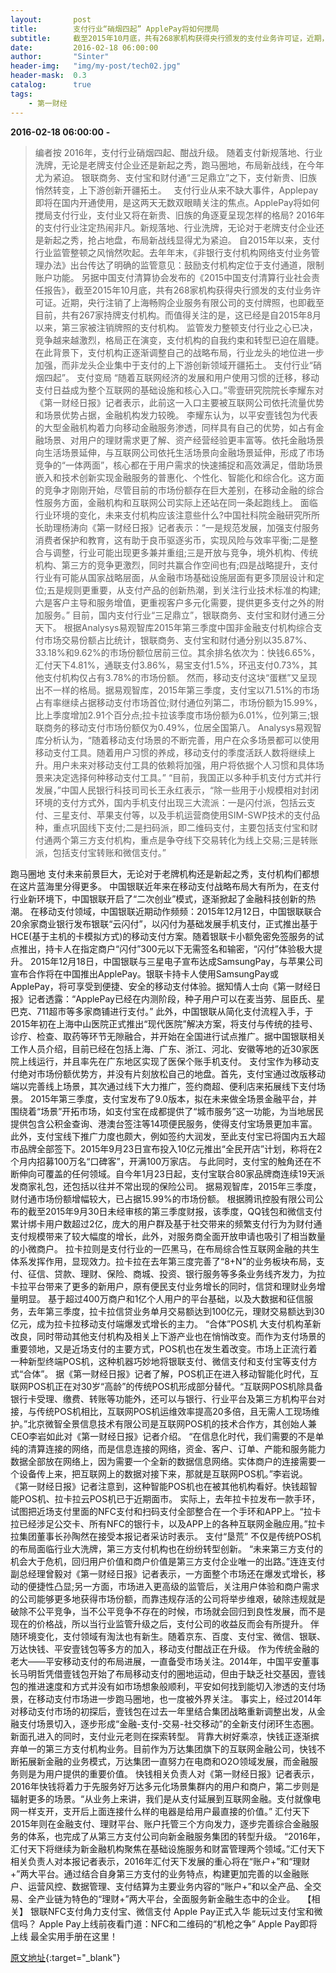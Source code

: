 ```yaml
---
layout:       post
title:        支付行业“硝烟四起” ApplePay将如何搅局
subtitle:     截至2015年10月底，共有268家机构获得央行颁发的支付业务许可证，近期，央行注销了上海畅购企业服务有限公司的支付牌照。自2015年8月以来，已有三家支付机构被注销牌照。
date:         2016-02-18 06:00:00
author:       "Sinter"
header-img:   "img/my-post/tech02.jpg"
header-mask:  0.3
catalog:      true
tags:
    - 第一财经
---
```


**2016-02-18 06:00:00**  **-**

> 编者按
2016年，支付行业硝烟四起、酣战升级。
随着支付新规落地、行业洗牌，无论是老牌支付企业还是新起之秀，跑马圈地，布局新战线，在今年尤为紧迫。
银联商务、支付宝和财付通“三足鼎立”之下，支付新贵、旧族悄然转变，上下游创新开疆拓土。
 
支付行业从来不缺大事件，Applepay即将在国内开通使用，是这两天无数双眼睛关注的焦点。ApplePay将如何搅局支付行业，支付业又将在新贵、旧族的角逐夏呈现怎样的格局?
2016年的支付行业注定热闹非凡。新规落地、行业洗牌，无论对于老牌支付企业还是新起之秀，抢占地盘，布局新战线显得尤为紧迫。
自2015年以来，支付行业监管整顿之风悄然吹起。去年年末，《非银行支付机构网络支付业务管理办法》出台传达了明确的监管意见：鼓励支付机构定位于支付通道，限制账户功能。
另据中国支付清算协会发布的《2015中国支付清算行业社会责任报告》，截至2015年10月底，共有268家机构获得央行颁发的支付业务许可证。近期，央行注销了上海畅购企业服务有限公司的支付牌照，也即截至目前，共有267家持牌支付机构。而值得关注的是，这已经是自2015年8月以来，第三家被注销牌照的支付机构。
监管发力整顿支付行业之心已决，竞争越来越激烈，格局正在演变，支付机构的自我约束和转型已迫在眉睫。在此背景下，支付机构正逐渐调整自己的战略布局，行业龙头的地位进一步加强，而非龙头企业集中于支付的上下游创新领域开疆拓土。
支付行业“硝烟四起”。
支付变局
“随着互联网经济的发展和用户使用习惯的迁移，移动支付日益成为整个互联网的基础设施和核心入口。”零壹研究院院长李耀东对《第一财经日报》记者表示，此前这一入口主要被互联网公司依托流量优势和场景优势占据，金融机构发力较晚。
李耀东认为，以平安壹钱包为代表的大型金融机构着力向移动金融服务渗透，同样具有自己的优势，如占有金融场景、对用户的理财需求更了解、资产经营经验更丰富等。依托金融场景向生活场景延伸，与互联网公司依托生活场景向金融场景延伸，形成了市场竞争的“一体两面”，核心都在于用户需求的快速捕捉和高效满足，借助场景嵌入和技术创新实现金融服务的普惠化、个性化、智能化和综合化。这方面的竞争才刚刚开始，尽管目前的市场份额存在巨大差别，在移动金融的综合性服务方面，金融机构和互联网公司实际上还站在同一条起跑线上。
面临行业环境的变化，未来支付机构应该注意些什么?中国社科院金融研究所所长助理杨涛向《第一财经日报》记者表示：“一是规范发展，加强支付服务消费者保护和教育，这有助于良币驱逐劣币，实现风险与效率平衡;二是整合与调整，行业可能出现更多兼并重组;三是开放与竞争，境外机构、传统机构、第三方的竞争更激烈，同时共赢合作空间也有;四是战略提升，支付行业有可能从国家战略层面，从金融市场基础设施层面有更多顶层设计和定位;五是规则更重要，从支付产品的创新热潮，到关注行业技术标准的构建;六是客户主导和服务增值，更重视客户多元化需要，提供更多支付之外的附加服务。”
目前，国内支付行业“三足鼎立”，银联商务、支付宝和财付通三分天下。
根据Analysys易观智库2015年第三季度中国非金融支付机构综合支付市场交易份额占比统计，银联商务、支付宝和财付通分别以35.87%、33.18%和9.62%的市场份额位居前三位。其余排名依次为：快钱6.65%，汇付天下4.81%，通联支付3.86%，易宝支付1.5%，环迅支付0.73%，其他支付机构仅占有3.78%的市场份额。
然而，移动支付这块“蛋糕”又呈现出不一样的格局。据易观智库，2015年第三季度，支付宝以71.51%的市场占有率继续占据移动支付市场首位;财付通位列第二，市场份额为15.99%，比上季度增加2.91个百分点;拉卡拉该季度市场份额为6.01%，位列第三;银联商务的移动支付市场份额仅为0.49%，位居全国第八。
Analysys易观智库分析认为，“随着移动支付场景的不断完善，用户在众多场景都可以使用移动支付工具。随着用户习惯的养成，移动支付的季度活跃人数将继续上升。用户未来对移动支付工具的依赖将加强，用户将依据个人习惯和具体场景来决定选择何种移动支付工具。”
“目前，我国正以多种手机支付方式并行发展，”中国人民银行科技司司长王永红表示，“除一些用于小规模相对封闭环境的支付方式外，国内手机支付出现三大流派：一是闪付派，包括云支付、三星支付、苹果支付等，以及手机运营商使用SIM-SWP技术的支付品种，重点巩固线下支付;二是扫码派，即二维码支付，主要包括支付宝和财付通两个第三方支付机构，重点是争夺线下交易转化为线上交易;三是转账派，包括支付宝转账和微信支付。”

跑马圈地
支付未来前景巨大，无论对于老牌机构还是新起之秀，支付机构们都想在这片蓝海里分得更多。
中国银联近年来在移动支付战略布局大有所为，在支付行业新环境下，中国银联开启了“二次创业”模式，逐渐掀起了金融科技创新的热潮。
在移动支付领域，中国银联近期动作频频：2015年12月12日，中国银联联合20余家商业银行发布银联“云闪付”，以闪付为基础发展手机支付，正式推出基于HCE(基于主机的卡模拟方式)的移动支付方案。随着银联卡小额免密免签服务的试点推出，持卡人在指定商户“闪付”300元以下无需签名和输密，“闪付”体验极大提升。
2015年12月18日，中国银联与三星电子宣布达成SamsungPay，与苹果公司宣布合作将在中国推出ApplePay。银联卡持卡人使用SamsungPay或ApplePay，将可享受到便捷、安全的移动支付体验。据知情人士向《第一财经日报》记者透露：“ApplePay已经在内测阶段，种子用户可以在麦当劳、屈臣氏、星巴克、711超市等多家商铺进行支付。”
此外，中国银联从简化支付流程入手，于2015年初在上海中山医院正式推出“现代医院”解决方案，将支付与传统的挂号、诊疗、检查、取药等环节无隙融合，并开始在全国进行试点推广。据中国银联相关工作人员介绍，目前已经在包括上海、广东、浙江、河北、安徽等地的近30家医院上线运行，并且率先在广东地区实现了医保个账手机支付。
支付宝作为移动支付绝对市场份额优势方，并没有片刻放松自己的地盘。首先，支付宝通过改版移动端以完善线上场景，其次通过线下大力推广，签约商超、便利店来拓展线下支付场景。
2015年第三季度，支付宝发布了9.0版本，拟在未来做全场景金融平台，并围绕着“场景”开拓市场，如支付宝在成都提供了“城市服务”这一功能，为当地居民提供包含公积金查询、港澳台签注等14项便民服务，使得支付宝场景更加丰富。
此外，支付宝线下推广力度也颇大，例如签约大润发，至此支付宝已将国内五大超市品牌全部签下。2015年9月23日宣布投入10亿元推出“全民开店”计划，称将在2个月内招募100万名“口碑客”，开满100万家店。
与此同时，支付宝的触角还在不断伸向可覆盖的任何领域。自今年1月23日起，支付宝联合80家品牌商连续19天派发商家礼包，还包括以往并不常出现的保险公司。
据易观智库，2015年三季度，财付通市场份额增幅较大，已占据15.99%的市场份额。
根据腾讯控股有限公司公布的截至2015年9月30日未经审核的第三季度财报，该季度，QQ钱包和微信支付累计绑卡用户数超过2亿，庞大的用户群及基于社交带来的频繁支付行为为财付通支付规模带来了较大幅度的增长，此外，对服务商全面开放申请也吸引了相当数量的小微商户。
拉卡拉则是支付行业的一匹黑马，在布局综合性互联网金融的共生体系发挥作用，显现效力。拉卡拉在去年第三度完善了“8+N”的业务板块布局，支付、征信、贷款、理财、保险、商城、投资、银行服务等多条业务线齐发力，为拉卡拉平台带来了更多的新用户，原有便民支付业务增长的同时，信贷和理财业务增量明显。
基于超过400万商户和1亿个人用户的平台基础，以及大数据和征信服务，去年第三季度，拉卡拉信贷业务单月交易额达到100亿元，理财交易额达到30亿元，成为拉卡拉移动支付端爆发式增长的主力。
“合体”POS机
大支付机构革新改良，同时带动其他支付机构及相关上下游产业也在悄悄改变。而作为支付场景的重要领地，又是近场支付的主要方式，POS机也在发生着改变。市场上正流行着一种新型终端POS机，这种机器巧妙地将银联支付、微信支付和支付宝等支付方式“合体”。
据《第一财经日报》记者了解，POS机正在进入移动智能化时代，互联网POS机正在对30岁“高龄”的传统POS机形成部分替代。“互联网POS机除具备银行卡受理、缴费、转账等功能外，还可以与银行、行业平台及第三方机构平台对接，与传统POS机相比，互联网POS机运维效率提高20多倍，且无需人工现场维护。”北京微智全景信息技术有限公司是互联网POS机的技术合作方，其创始人兼CEO李岩如此对《第一财经日报》记者介绍。
“在信息化时代，我们需要的不是单纯的清算连接的网络，而是信息连接的网络，资金、客户、订单、产能和服务能力数据全部放在网络上，因为需要一个全新的数据信息网络。实体商户的连接需要一个设备传上来，把互联网上的数据对接下来，那就是互联网POS机。”李岩说。
《第一财经日报》记者注意到，这种智能POS机也在被其他机构看好。快钱超智能POS机、拉卡拉云POS机已于近期面市。
实际上，去年拉卡拉发布一款手环，试图把近场支付里面的NFC支付和扫码支付全部整合在一个手环和APP上。“拉卡拉已经涉足公交卡、所有NFC的银行卡，以及APP上的各种互联网金融应用。”拉卡拉集团董事长孙陶然在接受本报记者采访时表示。
支付“垦荒”
不仅是传统POS机的布局面临行业大洗牌，第三方支付机构也在纷纷转型创新。
“未来第三方支付的机会大于危机，回归用户价值和商户价值是第三方支付企业唯一的出路。”连连支付副总经理曾毅对《第一财经日报》记者表示，一方面整个市场还在爆发式增长，移动的便捷性凸显;另一方面，市场进入更高级的监管后，关注用户体验和商户需求的公司能够更多地获得市场份额，而靠违规存活的公司将举步维艰，破除违规就是破除不公平竞争，当不公平竞争不存在的时候，市场就会回归到良性发展，而不是现在的价格战，所以当行业监管升级之后，支付公司的收益反而会有所提升。
伴随环境变化，支付领域有淘汰也有新生。随着京东、百度、支付宝、微信、银联、万达快钱、平安壹钱包等多方的加入，移动支付酣战正在升级。
作为传统金融的老大——平安移动支付的布局进展，一直备受市场关注。2014年，中国平安董事长马明哲凭借壹钱包开始了布局移动支付的圈地运动，但由于缺乏社交基因，壹钱包的推进速度和方式并没有如市场想象般顺利，平安如何找到能切入渗透的支付场景，在移动支付市场进一步跑马圈地，也一度被外界关注。
事实上，经过2014年对移动支付市场的初探后，壹钱包在过去一年里结合集团战略重新调整出发，从金融支付场景切入，逐步形成“金融-支付-交易-社交移动”的全新支付闭环生态圈。
新面孔进入的同时，支付业元老则在探索转型。
背靠大树好乘凉，快钱正逐渐摈弃单一的第三方支付机构业务。目前作为万达集团旗下的互联网金融公司，快钱不断拓展新金融的业务模式，万达集团一直努力在电商和O2O领域发展，而金融服务则是为用户提供的重要价值。
快钱相关负责人对《第一财经日报》记者表示，2016年快钱将着力于先服务好万达多元化场景集群内的用户和商户，第二步则是辐射更多的场景。“从业务上来讲，我们是从支付延展到互联网金融。支付就像电网一样支开，支开后上面连接什么样的电器是给用户最直接的价值。”
汇付天下2015年则在金融支付、理财平台、账户托管三个方向发力，逐步完善综合金融服务的体系，也完成了从第三方支付公司向新金融服务集团的转型升级。
“2016年，汇付天下将继续为新金融机构聚焦在基础设施服务和财富管理两个领域。”汇付天下相关负责人对本报记者表示，2016年汇付天下发展的重心将在“账户+”和“理财+”两大平台。通过结合自身第三方支付的业务特点，构建更加完善的以金融账户、运营风控、数据管理、支付结算为主要业务内容的“账户+”和以全产品、全交易、全产业链为特色的“理财+”两大平台，全面服务新金融生态中的企业。
 
【相关】
银联NFC支付角力支付宝、微信支付
Apple Pay正式入华 能玩过支付宝和微信吗？
Apple Pay上线前夜看门道：NFC和二维码的“机枪之争”
Apple Pay即将上线 最全实用手册在这里！ 


[原文地址](http://www.yicai.com/news/4750895.html){:target="_blank"}


